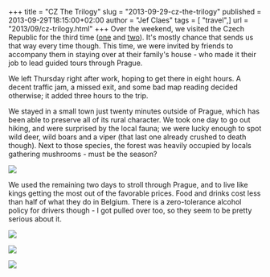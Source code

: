 +++
title = "CZ The Trilogy"
slug = "2013-09-29-cz-the-trilogy"
published = 2013-09-29T18:15:00+02:00
author = "Jef Claes"
tags = [ "travel",]
url = "2013/09/cz-trilogy.html"
+++
Over the weekend, we visited the Czech Republic for the third time
([one](http://www.jefclaes.be/2010/04/trip-report-czech-republic.html)
and [two](http://www.jefclaes.be/2011/04/prague-impressions.html)). It's
mostly chance that sends us that way every time though. This time, we
were invited by friends to accompany them in staying over at their
family's house - who made it their job to lead guided tours through
Prague.  
  
We left Thursday right after work, hoping to get there in eight hours. A
decent traffic jam, a missed exit, and some bad map reading decided
otherwise; it added three hours to the trip.  
  
We stayed in a small town just twenty minutes outside of Prague, which
has been able to preserve all of its rural character. We took one day to
go out hiking, and were surprised by the local fauna; we were lucky
enough to spot wild deer, wild boars and a viper (that last one already
crushed to death though). Next to those species, the forest was heavily
occupied by locals gathering mushrooms - must be the season?  
  

[![](/post/images/thumbnails/2013-09-29-cz-the-trilogy-IMG_7298.jpg)](/post/images/2013-09-29-cz-the-trilogy-IMG_7298.jpg)

  
We used the remaining two days to stroll through Prague, and to live
like kings getting the most out of the favorable prices. Food and drinks
cost less than half of what they do in Belgium. There is a
zero-tolerance alcohol policy for drivers though - I got pulled over
too, so they seem to be pretty serious about it.  
  
[![](/post/images/thumbnails/2013-09-29-cz-the-trilogy-IMG_7479.jpg)](/post/images/2013-09-29-cz-the-trilogy-IMG_7479.jpg)  
  

[![](/post/images/thumbnails/2013-09-29-cz-the-trilogy-IMG_7190.jpg)](/post/images/2013-09-29-cz-the-trilogy-IMG_7190.jpg)

  

[![](/post/images/thumbnails/2013-09-29-cz-the-trilogy-IMG_7418.jpg)](/post/images/2013-09-29-cz-the-trilogy-IMG_7418.jpg)
